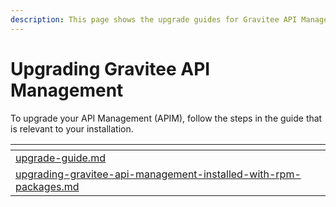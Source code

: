 ```yaml
---
description: This page shows the upgrade guides for Gravitee API Management
---
```


# Upgrading Gravitee API Management

To upgrade your API Management (APIM), follow the steps in the guide that is  relevant to your installation.

<table data-card-size="large" data-view="cards"><thead><tr><th data-type="content-ref"></th></tr></thead><tbody><tr><td><a href="upgrade-guide.md">upgrade-guide.md</a></td></tr><tr><td><a href="upgrading-gravitee-api-management-installed-with-rpm-packages.md">upgrading-gravitee-api-management-installed-with-rpm-packages.md</a></td></tr></tbody></table>
